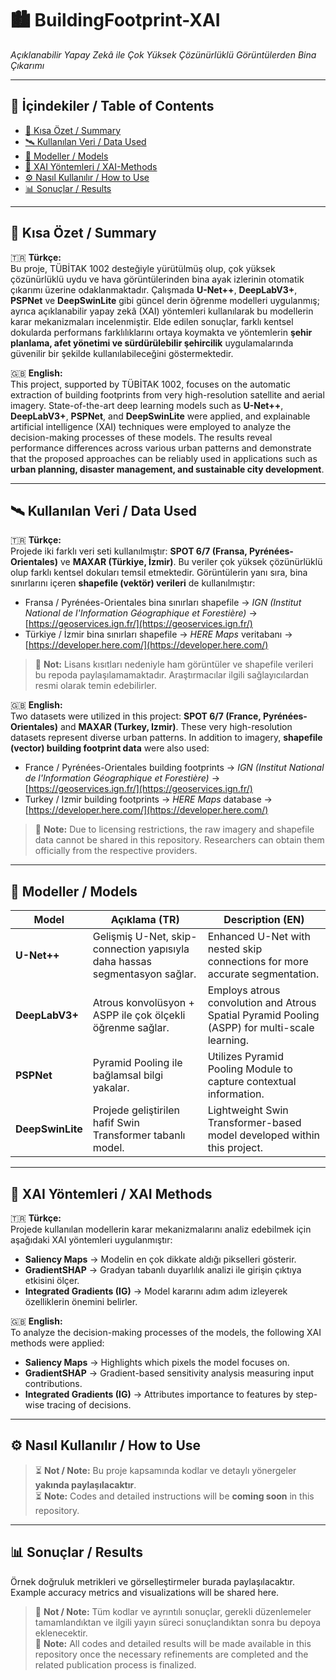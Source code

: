 # 🏙️ BuildingFootprint-XAI  
*Açıklanabilir Yapay Zekâ ile Çok Yüksek Çözünürlüklü Görüntülerden Bina Çıkarımı*  

---

## 📑 İçindekiler / Table of Contents  
- [🚀 Kısa Özet / Summary](#-kısa-özet--summary)   
- [🛰️ Kullanılan Veri / Data Used](#-kullanılan-veri--data-used)
- [🧠 Modeller / Models](#-modeller--models)
- [🔎 XAI Yöntemleri / XAI-Methods](#-xai-yöntemleri--xai-methods)
- [⚙️ Nasıl Kullanılır / How to Use](#-nasıl-kullanılır--how-to-use)
- [📊 Sonuçlar / Results](#-sonuçlar--results)


---

## 🚀 Kısa Özet / Summary  

🇹🇷 **Türkçe:**  
Bu proje, TÜBİTAK 1002 desteğiyle yürütülmüş olup, çok yüksek çözünürlüklü uydu ve hava görüntülerinden bina ayak izlerinin otomatik çıkarımı üzerine odaklanmaktadır. Çalışmada **U-Net++**, **DeepLabV3+**, **PSPNet** ve **DeepSwinLite** gibi güncel derin öğrenme modelleri uygulanmış; ayrıca açıklanabilir yapay zekâ (XAI) yöntemleri kullanılarak bu modellerin karar mekanizmaları incelenmiştir. Elde edilen sonuçlar, farklı kentsel dokularda performans farklılıklarını ortaya koymakta ve yöntemlerin **şehir planlama, afet yönetimi ve sürdürülebilir şehircilik** uygulamalarında güvenilir bir şekilde kullanılabileceğini göstermektedir.  

🇬🇧 **English:**  
This project, supported by TÜBİTAK 1002, focuses on the automatic extraction of building footprints from very high-resolution satellite and aerial imagery. State-of-the-art deep learning models such as **U-Net++**, **DeepLabV3+**, **PSPNet**, and **DeepSwinLite** were applied, and explainable artificial intelligence (XAI) techniques were employed to analyze the decision-making processes of these models. The results reveal performance differences across various urban patterns and demonstrate that the proposed approaches can be reliably used in applications such as **urban planning, disaster management, and sustainable city development**.  

---

## 🛰️ Kullanılan Veri / Data Used  

🇹🇷 **Türkçe:**  
Projede iki farklı veri seti kullanılmıştır: **SPOT 6/7 (Fransa, Pyrénées-Orientales)** ve **MAXAR (Türkiye, İzmir)**. Bu veriler çok yüksek çözünürlüklü olup farklı kentsel dokuları temsil etmektedir. Görüntülerin yanı sıra, bina sınırlarını içeren **shapefile (vektör) verileri** de kullanılmıştır:  

- Fransa / Pyrénées-Orientales bina sınırları shapefile → *IGN (Institut National de l'Information Géographique et Forestière)* → [https://geoservices.ign.fr/](https://geoservices.ign.fr/)  
- Türkiye / İzmir bina sınırları shapefile → *HERE Maps* veritabanı → [https://developer.here.com/](https://developer.here.com/)  

> 📌 **Not:** Lisans kısıtları nedeniyle ham görüntüler ve shapefile verileri bu repoda paylaşılamamaktadır. Araştırmacılar ilgili sağlayıcılardan resmi olarak temin edebilirler.  

🇬🇧 **English:**  
Two datasets were utilized in this project: **SPOT 6/7 (France, Pyrénées-Orientales)** and **MAXAR (Turkey, Izmir)**. These very high-resolution datasets represent diverse urban patterns. In addition to imagery, **shapefile (vector) building footprint data** were also used:  

- France / Pyrénées-Orientales building footprints → *IGN (Institut National de l'Information Géographique et Forestière)* → [https://geoservices.ign.fr/](https://geoservices.ign.fr/)  
- Turkey / Izmir building footprints → *HERE Maps* database → [https://developer.here.com/](https://developer.here.com/)  

> 📌 **Note:** Due to licensing restrictions, the raw imagery and shapefile data cannot be shared in this repository. Researchers can obtain them officially from the respective providers.  

---

## 🧠 Modeller / Models  

| Model          | Açıklama (TR) | Description (EN) |
|----------------|---------------|------------------|
| **U-Net++**    | Gelişmiş U-Net, skip-connection yapısıyla daha hassas segmentasyon sağlar. | Enhanced U-Net with nested skip connections for more accurate segmentation. |
| **DeepLabV3+** | Atrous konvolüsyon + ASPP ile çok ölçekli öğrenme sağlar. | Employs atrous convolution and Atrous Spatial Pyramid Pooling (ASPP) for multi-scale learning. |
| **PSPNet**     | Pyramid Pooling ile bağlamsal bilgi yakalar. | Utilizes Pyramid Pooling Module to capture contextual information. |
| **DeepSwinLite** | Projede geliştirilen hafif Swin Transformer tabanlı model. | Lightweight Swin Transformer-based model developed within this project. |  

---

## 🔎 XAI Yöntemleri / XAI Methods  

🇹🇷 **Türkçe:**  
Projede kullanılan modellerin karar mekanizmalarını analiz edebilmek için aşağıdaki XAI yöntemleri uygulanmıştır:  
- **Saliency Maps** → Modelin en çok dikkate aldığı pikselleri gösterir.  
- **GradientSHAP** → Gradyan tabanlı duyarlılık analizi ile girişin çıktıya etkisini ölçer.  
- **Integrated Gradients (IG)** → Model kararını adım adım izleyerek özelliklerin önemini belirler.  

🇬🇧 **English:**  
To analyze the decision-making processes of the models, the following XAI methods were applied:  
- **Saliency Maps** → Highlights which pixels the model focuses on.  
- **GradientSHAP** → Gradient-based sensitivity analysis measuring input contributions.  
- **Integrated Gradients (IG)** → Attributes importance to features by step-wise tracing of decisions.  

---

## ⚙️ Nasıl Kullanılır / How to Use  

> ⏳ **Not / Note:** Bu proje kapsamında kodlar ve detaylı yönergeler **yakında paylaşılacaktır**.  
> ⏳ **Note:** Codes and detailed instructions will be **coming soon** in this repository.  


---

## 📊 Sonuçlar / Results  

Örnek doğruluk metrikleri ve görselleştirmeler burada paylaşılacaktır.  
Example accuracy metrics and visualizations will be shared here.  

> 📌 **Not / Note:** Tüm kodlar ve ayrıntılı sonuçlar, gerekli düzenlemeler tamamlandıktan ve ilgili yayın süreci sonuçlandıktan sonra bu depoya eklenecektir.  
> 📌 **Note:** All codes and detailed results will be made available in this repository once the necessary refinements are completed and the related publication process is finalized.  
